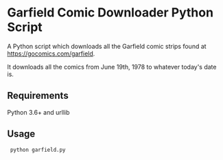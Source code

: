 # Garfield Comic Downloader Python Script

A Python script which downloads all the Garfield comic strips found at <https://gocomics.com/garfield>.

It downloads all the comics from June 19th, 1978 to whatever today's date is.

## Requirements

 Python 3.6+ and urllib

## Usage

```python
 python garfield.py
```
